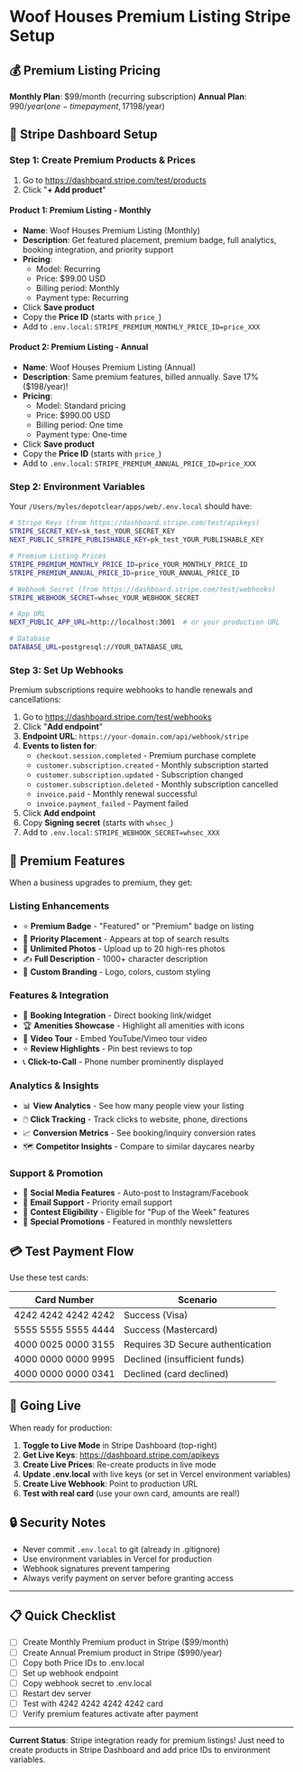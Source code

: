# Woof Houses Premium Listing Stripe Setup

## 💰 Premium Listing Pricing

**Monthly Plan**: $99/month (recurring subscription)
**Annual Plan**: $990/year (one-time payment, 17% discount = saves ~$198/year)

## 🔧 Stripe Dashboard Setup

### Step 1: Create Premium Products & Prices

1. Go to https://dashboard.stripe.com/test/products
2. Click "**+ Add product**"

#### Product 1: Premium Listing - Monthly
- **Name**: Woof Houses Premium Listing (Monthly)
- **Description**: Get featured placement, premium badge, full analytics, booking integration, and priority support
- **Pricing**:
  - Model: Recurring
  - Price: $99.00 USD
  - Billing period: Monthly
  - Payment type: Recurring
- Click **Save product**
- Copy the **Price ID** (starts with `price_`)
- Add to `.env.local`: `STRIPE_PREMIUM_MONTHLY_PRICE_ID=price_XXX`

#### Product 2: Premium Listing - Annual
- **Name**: Woof Houses Premium Listing (Annual)
- **Description**: Same premium features, billed annually. Save 17% ($198/year)!
- **Pricing**:
  - Model: Standard pricing
  - Price: $990.00 USD
  - Billing period: One time
  - Payment type: One-time
- Click **Save product**
- Copy the **Price ID** (starts with `price_`)
- Add to `.env.local`: `STRIPE_PREMIUM_ANNUAL_PRICE_ID=price_XXX`

### Step 2: Environment Variables

Your `/Users/myles/depotclear/apps/web/.env.local` should have:

```bash
# Stripe Keys (from https://dashboard.stripe.com/test/apikeys)
STRIPE_SECRET_KEY=sk_test_YOUR_SECRET_KEY
NEXT_PUBLIC_STRIPE_PUBLISHABLE_KEY=pk_test_YOUR_PUBLISHABLE_KEY

# Premium Listing Prices
STRIPE_PREMIUM_MONTHLY_PRICE_ID=price_YOUR_MONTHLY_PRICE_ID
STRIPE_PREMIUM_ANNUAL_PRICE_ID=price_YOUR_ANNUAL_PRICE_ID

# Webhook Secret (from https://dashboard.stripe.com/test/webhooks)
STRIPE_WEBHOOK_SECRET=whsec_YOUR_WEBHOOK_SECRET

# App URL
NEXT_PUBLIC_APP_URL=http://localhost:3001  # or your production URL

# Database
DATABASE_URL=postgresql://YOUR_DATABASE_URL
```

### Step 3: Set Up Webhooks

Premium subscriptions require webhooks to handle renewals and cancellations:

1. Go to https://dashboard.stripe.com/test/webhooks
2. Click "**Add endpoint**"
3. **Endpoint URL**: `https://your-domain.com/api/webhook/stripe`
4. **Events to listen for**:
   - `checkout.session.completed` - Premium purchase complete
   - `customer.subscription.created` - Monthly subscription started
   - `customer.subscription.updated` - Subscription changed
   - `customer.subscription.deleted` - Monthly subscription cancelled
   - `invoice.paid` - Monthly renewal successful
   - `invoice.payment_failed` - Payment failed
5. Click **Add endpoint**
6. Copy **Signing secret** (starts with `whsec_`)
7. Add to `.env.local`: `STRIPE_WEBHOOK_SECRET=whsec_XXX`

## 🎯 Premium Features

When a business upgrades to premium, they get:

### Listing Enhancements
- ⭐ **Premium Badge** - "Featured" or "Premium" badge on listing
- 📌 **Priority Placement** - Appears at top of search results
- 📸 **Unlimited Photos** - Upload up to 20 high-res photos
- ✍️ **Full Description** - 1000+ character description
- 🎨 **Custom Branding** - Logo, colors, custom styling

### Features & Integration
- 📅 **Booking Integration** - Direct booking link/widget
- 🏆 **Amenities Showcase** - Highlight all amenities with icons
- 🎥 **Video Tour** - Embed YouTube/Vimeo tour video
- ⭐ **Review Highlights** - Pin best reviews to top
- 📞 **Click-to-Call** - Phone number prominently displayed

### Analytics & Insights
- 📊 **View Analytics** - See how many people view your listing
- 🖱️ **Click Tracking** - Track clicks to website, phone, directions
- 📈 **Conversion Metrics** - See booking/inquiry conversion rates
- 🗺️ **Competitor Insights** - Compare to similar daycares nearby

### Support & Promotion
- 🚀 **Social Media Features** - Auto-post to Instagram/Facebook
- 📧 **Email Support** - Priority email support
- 💬 **Contest Eligibility** - Eligible for "Pup of the Week" features
- 🎁 **Special Promotions** - Featured in monthly newsletters

## 💳 Test Payment Flow

Use these test cards:

| Card Number | Scenario |
|-------------|----------|
| 4242 4242 4242 4242 | Success (Visa) |
| 5555 5555 5555 4444 | Success (Mastercard) |
| 4000 0025 0000 3155 | Requires 3D Secure authentication |
| 4000 0000 0000 9995 | Declined (insufficient funds) |
| 4000 0000 0000 0341 | Declined (card declined) |

## 🚀 Going Live

When ready for production:

1. **Toggle to Live Mode** in Stripe Dashboard (top-right)
2. **Get Live Keys**: https://dashboard.stripe.com/apikeys
3. **Create Live Prices**: Re-create products in live mode
4. **Update .env.local** with live keys (or set in Vercel environment variables)
5. **Create Live Webhook**: Point to production URL
6. **Test with real card** (use your own card, amounts are real!)

## 🔒 Security Notes

- Never commit `.env.local` to git (already in .gitignore)
- Use environment variables in Vercel for production
- Webhook signatures prevent tampering
- Always verify payment on server before granting access

---

## 📋 Quick Checklist

- [ ] Create Monthly Premium product in Stripe ($99/month)
- [ ] Create Annual Premium product in Stripe ($990/year)
- [ ] Copy both Price IDs to .env.local
- [ ] Set up webhook endpoint
- [ ] Copy webhook secret to .env.local
- [ ] Restart dev server
- [ ] Test with 4242 4242 4242 4242 card
- [ ] Verify premium features activate after payment

---

**Current Status**: Stripe integration ready for premium listings! Just need to create products in Stripe Dashboard and add price IDs to environment variables.
